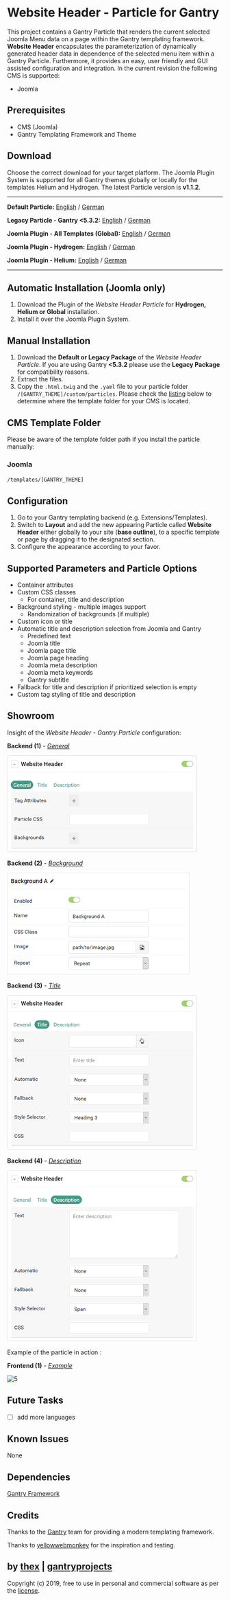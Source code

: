 # Website Header - Particle for Gantry
This project contains a Gantry Particle that renders the current selected Joomla Menu data on a page within the Gantry templating framework. **Website Header** encapsulates the parameterization of dynamically generated header data in dependence of the selected menu item within a Gantry Particle. Furthermore, it provides an easy, user friendly and GUI assisted configuration and integration. In the current revision the following CMS is supported:
* Joomla

## Prerequisites
* CMS (Joomla)
* Gantry Templating Framework and Theme

## Download
Choose the correct download for your target platform. The Joomla Plugin System is supported for all Gantry themes globally or locally for the templates Helium and Hydrogen. The latest Particle version is **v1.1.2**.

___
**Default Particle:**
[English](https://github.com/thexmanxyz/Website-Header-Gantry/releases/download/v1.1.2/wsh.particle.only.EN.v1.1.2.zip) / [German](https://github.com/thexmanxyz/Website-Header-Gantry/releases/download/v1.1.2/wsh.particle.only.DE.v1.1.2.zip)

**Legacy Particle - Gantry <5.3.2:**
[English](https://github.com/thexmanxyz/Website-Header-Gantry/releases/download/v1.1.2/wsh.particle.only.legacy.EN.v1.1.2.zip) / [German](https://github.com/thexmanxyz/Website-Header-Gantry/releases/download/v1.1.2/wsh.particle.only.legacy.DE.v1.1.2.zip)

**Joomla Plugin - All Templates (Global):**
[English](https://github.com/thexmanxyz/Website-Header-Gantry/releases/download/v1.1.2/wsh.j3.global.EN.v1.1.2.zip) / [German](https://github.com/thexmanxyz/Website-Header-Gantry/releases/download/v1.1.2/wsh.j3.global.DE.v1.1.2.zip)

**Joomla Plugin - Hydrogen:**
[English](https://github.com/thexmanxyz/Website-Header-Gantry/releases/download/v1.1.2/wsh.j3.hydrogen.EN.v1.1.2.zip) / [German](https://github.com/thexmanxyz/Website-Header-Gantry/releases/download/v1.1.2/wsh.j3.hydrogen.DE.v1.1.2.zip)

**Joomla Plugin - Helium:**
[English](https://github.com/thexmanxyz/Website-Header-Gantry/releases/download/v1.1.2/wsh.j3.helium.EN.v1.1.2.zip) / [German](https://github.com/thexmanxyz/Website-Header-Gantry/releases/download/v1.1.2/wsh.j3.helium.DE.v1.1.2.zip)
___

## Automatic Installation (Joomla only)
1. Download the Plugin of the *Website Header Particle* for **Hydrogen, Helium or Global** installation.
2. Install it over the Joomla Plugin System.

## Manual Installation
1. Download the **Default or Legacy Package** of the *Website Header Particle*. If you are using Gantry **<5.3.2** please use the **Legacy Package** for compatibility reasons.
2. Extract the files.
3. Copy the `.html.twig` and the `.yaml` file to your particle folder `/[GANTRY_THEME]/custom/particles`. Please check the [listing](https://github.com/thexmanxyz/Website-Header-Gantry#cms-template-folder) below to determine where the template folder for your CMS is located.

## CMS Template Folder
Please be aware of the template folder path if you install the particle manually:

### Joomla
`/templates/[GANTRY_THEME]`

## Configuration
1. Go to your Gantry templating backend (e.g. Extensions/Templates).
2. Switch to **Layout** and add the new appearing Particle called **Website Header** either globally to your site (**base outline**), to a specific template or page by dragging it to the designated section.
3. Configure the appearance according to your favor.
 
## Supported Parameters and Particle Options
* Container attributes
* Custom CSS classes
  * For container, title and description
* Background styling - multiple images support
  * Randomization of backgrounds (if multiple)
* Custom icon or title
* Automatic title and description selection from Joomla and Gantry
  * Predefined text
  * Joomla title
  * Joomla page title
  * Joomla page heading
  * Joomla meta description
  * Joomla meta keywords
  * Gantry subtitle
* Fallback for title and description if prioritized selection is empty
* Custom tag styling of title and description

## Showroom
Insight of the *Website Header - Gantry Particle* configuration:

**Backend (1)** - *[General](/screenshots/backend_general.png)*

![1](/screenshots/backend_general.png)

**Backend (2)** - *[Background](/screenshots/backend_background.png)*

![2](/screenshots/backend_background.png)

**Backend (3)** - *[Title](/screenshots/backend_title.png)*

![3](/screenshots/backend_title.png)

**Backend (4)** - *[Description](/screenshots/backend_description.png)*

![4](/screenshots/backend_description.png)

Example of the particle in action :

**Frontend (1)** - *[Example](/screenshots/frontend_1.png)*

![5](/screenshots/frontend_1.png)

## Future Tasks
- [ ] add more languages

## Known Issues
None

## Dependencies

[Gantry Framework](http://gantry.org/)

## Credits
Thanks to the [Gantry](https://github.com/gantry) team for providing a modern templating framework.

Thanks to [yellowwebmonkey](https://github.com/yellowwebmonkey) for the inspiration and testing.

## by [thex](https://github.com/thexmanxyz) | [gantryprojects](https://gantryprojects.com)
Copyright (c) 2019, free to use in personal and commercial software as per the [license](/LICENSE).
